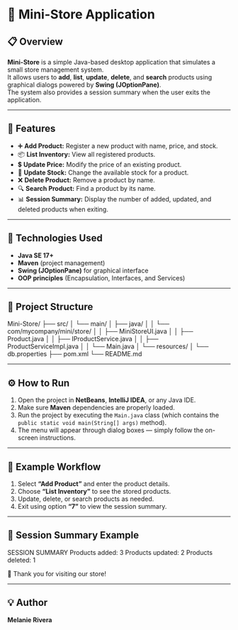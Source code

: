 # 🛒 Mini-Store Application

## 📋 Overview
**Mini-Store** is a simple Java-based desktop application that simulates a small store management system.  
It allows users to **add**, **list**, **update**, **delete**, and **search** products using graphical dialogs powered by **Swing (JOptionPane)**.  
The system also provides a session summary when the user exits the application.

---

## 🚀 Features
- ➕ **Add Product:** Register a new product with name, price, and stock.  
- 📦 **List Inventory:** View all registered products.  
- 💲 **Update Price:** Modify the price of an existing product.  
- 🔄 **Update Stock:** Change the available stock for a product.  
- ❌ **Delete Product:** Remove a product by name.  
- 🔍 **Search Product:** Find a product by its name.  
- 📊 **Session Summary:** Display the number of added, updated, and deleted products when exiting.  

---

## 🧠 Technologies Used
- **Java SE 17+**
- **Maven** (project management)
- **Swing (JOptionPane)** for graphical interface
- **OOP principles** (Encapsulation, Interfaces, and Services)

---

## 🧩 Project Structure
Mini-Store/
├── src/
│   └── main/
│       ├── java/
│       │   └── com/mycompany/mini/store/
│       │       ├── MiniStoreUI.java
│       │       ├── Product.java
│       │       ├── IProductService.java
│       │       ├── ProductServiceImpl.java
│       │       └── Main.java
│       └── resources/
│           └── db.properties
├── pom.xml
└── README.md


---

## ⚙️ How to Run
1. Open the project in **NetBeans**, **IntelliJ IDEA**, or any Java IDE.
2. Make sure **Maven** dependencies are properly loaded.
3. Run the project by executing the `Main.java` class (which contains the `public static void main(String[] args)` method).
4. The menu will appear through dialog boxes — simply follow the on-screen instructions.

---

## 📌 Example Workflow
1. Select **“Add Product”** and enter the product details.  
2. Choose **“List Inventory”** to see the stored products.  
3. Update, delete, or search products as needed.  
4. Exit using option **“7”** to view the session summary.  

---

## 🧾 Session Summary Example
SESSION SUMMARY
Products added: 3
Products updated: 2
Products deleted: 1

👋 Thank you for visiting our store!


---

## 💡 Author
**Melanie Rivera**  
